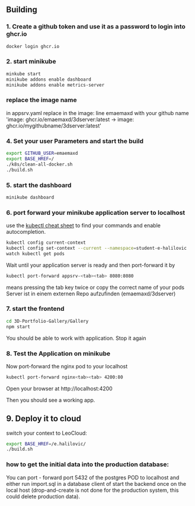 
## Building
### 1. Create a github token and use it as a password to login into ghcr.io
```bash
docker login ghcr.io
```
### 2. start minikube
```bash
minkube start
minikube addons enable dashboard
minikube addons enable metrics-server
```
### replace the image name 

in appsrv.yaml replace in the image: line emaemaxd with your github name
'image: ghcr.io/emaemaxd/3dserver:latest -> image: ghcr.io/mygithubname/3dserver:latest'


### 4. Set your user Parameters and start the build

```bash
export GITHUB_USER=emaemaxd
export BASE_HREF=/
./k8s/clean-all-docker.sh
./build.sh
```

### 5. start the dashboard
```bash
minikube dashboard
```

### 6. port forward your minikube application server to localhost
use the [kubectl cheat sheet](https://kubernetes.io/docs/reference/kubectl/cheatsheet/) to find your commands and enable autocompletion.
```bash
kubectl config current-context
kubectl config set-context --current --namespace=student-e-halilovic
watch kubectl get pods
```

Wait until your application server is ready and then port-forward it by
```bash
kubectl port-forward appsrv-<tab><tab> 8080:8080
```
<tab><tab> means pressing the tab key twice or copy the correct name of your pods
Server ist in einem externen Repo aufzufinden (emaemaxd/3dserver)

### 7. start the frontend

```bash
cd 3D-Portfolio-Gallery/Gallery
npm start   
```
You should be able to work with application. Stop it again

### 8. Test the Application on minikube

Now port-forward the nginx pod to your localhost
```bash
kubectl port-forward nginx<tab><tab> 4200:80
```

Open your browser at http://localhost:4200

Then you should see a working app.

## 9. Deploy it to cloud

switch your context to LeoCloud:

```bash
export BASE_HREF=/e.halilovic/
./build.sh
```

### how to get the initial data into the production database:
You can port - forward port 5432 of the postgres POD to localhost and either run import.sql in a database client of start the backend once on the local host (drop-and-create is not done for the production system, this could delete production data).
